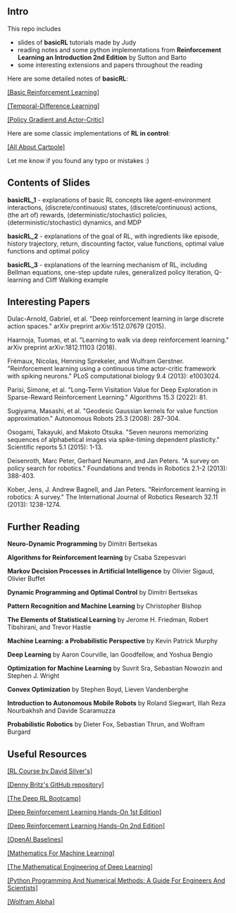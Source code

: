 ## Intro

This repo includes

- slides of **basicRL** tutorials made by Judy
- reading notes and some python implementations from **Reinforcement Learning an Introduction 2nd Edition** by Sutton and Barto
- some interesting extensions and papers throughout the reading

Here are some detailed notes of **basicRL**:

[\[Basic Reinforcement Learning\]](https://ha5ha6.github.io/judy_blog/basicrl/)

[\[Temporal-Difference Learning\]](https://ha5ha6.github.io/judy_blog/td/)

[\[Policy Gradient and Actor-Critic\]](https://ha5ha6.github.io/judy_blog/pgac/)

Here are some classic implementations of **RL in control**:

[\[All About Cartpole\]](https://ha5ha6.github.io/judy_blog/cartpole/)

Let me know if you found any typo or mistakes :)

## Contents of Slides

**basicRL_1** - explanations of basic RL concepts like agent-environment interactions, (discrete/continuous) states, (discrete/continuous) actions, (the art of) rewards, (deterministic/stochastic) policies, (deterministic/stochastic) dynamics, and MDP

**basicRL_2** - explanations of the goal of RL, with ingredients like episode, history trajectory, return, discounting factor, value functions, optimal value functions and optimal policy

**basicRL_3** - explanations of the learning mechanism of RL, including Bellman equations, one-step update rules, generalized policy iteration, Q-learning and Cliff Walking example

## Interesting Papers

Dulac-Arnold, Gabriel, et al. "Deep reinforcement learning in large discrete action spaces." arXiv preprint arXiv:1512.07679 (2015).

Haarnoja, Tuomas, et al. "Learning to walk via deep reinforcement learning." arXiv preprint arXiv:1812.11103 (2018).

Frémaux, Nicolas, Henning Sprekeler, and Wulfram Gerstner. "Reinforcement learning using a continuous time actor-critic framework with spiking neurons." PLoS computational biology 9.4 (2013): e1003024.

Parisi, Simone, et al. "Long-Term Visitation Value for Deep Exploration in Sparse-Reward Reinforcement Learning." Algorithms 15.3 (2022): 81.

Sugiyama, Masashi, et al. "Geodesic Gaussian kernels for value function approximation." Autonomous Robots 25.3 (2008): 287-304.

Osogami, Takayuki, and Makoto Otsuka. "Seven neurons memorizing sequences of alphabetical images via spike-timing dependent plasticity." Scientific reports 5.1 (2015): 1-13.

Deisenroth, Marc Peter, Gerhard Neumann, and Jan Peters. "A survey on policy search for robotics." Foundations and trends in Robotics 2.1-2 (2013): 388-403.

Kober, Jens, J. Andrew Bagnell, and Jan Peters. "Reinforcement learning in robotics: A survey." The International Journal of Robotics Research 32.11 (2013): 1238-1274.

## Further Reading

**Neuro-Dynamic Programming** by Dimitri Bertsekas

**Algorithms for Reinforcement learning** by Csaba Szepesvari

**Markov Decision Processes in Artificial Intelligence** by Olivier Sigaud, Olivier Buffet

**Dynamic Programming and Optimal Control** by Dimitri Bertsekas

**Pattern Recognition and Machine Learning** by Christopher Bishop

**The Elements of Statistical Learning** by Jerome H. Friedman, Robert Tibshirani, and Trevor Hastie

**Machine Learning: a Probabilistic Perspective** by Kevin Patrick Murphy

**Deep Learning** by Aaron Courville, Ian Goodfellow, and Yoshua Bengio

**Optimization for Machine Learning** by Suvrit Sra, Sebastian Nowozin and Stephen J. Wright

**Convex Optimization** by Stephen Boyd, Lieven Vandenberghe

**Introduction to Autonomous Mobile Robots** by Roland Siegwart, Illah Reza Nourbakhsh and Davide Scaramuzza

**Probabilistic Robotics** by Dieter Fox, Sebastian Thrun, and Wolfram Burgard

## Useful Resources

[\[RL Course by David Silver's\]](https://www.youtube.com/watch?v=2pWv7GOvuf0)

[\[Denny Britz's GitHub repository\]](https://github.com/dennybritz/reinforcement-learning)

[\[The Deep RL Bootcamp\]](https://sites.google.com/view/deep-rl-bootcamp/lectures)

[\[Deep Reinforcement Learning Hands-On 1st Edition\]](https://github.com/PacktPublishing/Deep-Reinforcement-Learning-Hands-On)

[\[Deep Reinforcement Learning Hands-On 2nd Edition\]](https://github.com/PacktPublishing/Deep-Reinforcement-Learning-Hands-On-Second-Edition)

[\[OpenAI Baselines\]](https://github.com/openai/baselines)

[\[Mathematics For Machine Learning\]](https://github.com/mml-book/mml-book.github.io)

[\[The Mathematical Engineering of Deep Learning\]](https://deeplearningmath.org/)

[\[Python Programming And Numerical Methods: A Guide For Engineers And Scientists\]](https://pythonnumericalmethods.berkeley.edu/notebooks/Index.html)

[\[Wolfram Alpha\]](https://www.wolframalpha.com/)
